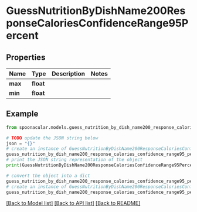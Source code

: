 # GuessNutritionByDishName200ResponseCaloriesConfidenceRange95Percent


## Properties

Name | Type | Description | Notes
------------ | ------------- | ------------- | -------------
**max** | **float** |  | 
**min** | **float** |  | 

## Example

```python
from spoonacular.models.guess_nutrition_by_dish_name200_response_calories_confidence_range95_percent import GuessNutritionByDishName200ResponseCaloriesConfidenceRange95Percent

# TODO update the JSON string below
json = "{}"
# create an instance of GuessNutritionByDishName200ResponseCaloriesConfidenceRange95Percent from a JSON string
guess_nutrition_by_dish_name200_response_calories_confidence_range95_percent_instance = GuessNutritionByDishName200ResponseCaloriesConfidenceRange95Percent.from_json(json)
# print the JSON string representation of the object
print(GuessNutritionByDishName200ResponseCaloriesConfidenceRange95Percent.to_json())

# convert the object into a dict
guess_nutrition_by_dish_name200_response_calories_confidence_range95_percent_dict = guess_nutrition_by_dish_name200_response_calories_confidence_range95_percent_instance.to_dict()
# create an instance of GuessNutritionByDishName200ResponseCaloriesConfidenceRange95Percent from a dict
guess_nutrition_by_dish_name200_response_calories_confidence_range95_percent_from_dict = GuessNutritionByDishName200ResponseCaloriesConfidenceRange95Percent.from_dict(guess_nutrition_by_dish_name200_response_calories_confidence_range95_percent_dict)
```
[[Back to Model list]](../README.md#documentation-for-models) [[Back to API list]](../README.md#documentation-for-api-endpoints) [[Back to README]](../README.md)


